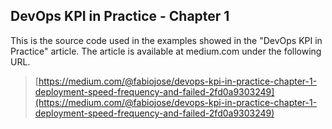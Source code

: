 ## DevOps KPI in Practice - Chapter 1

This is the source code used in the examples showed in the "DevOps KPI in Practice" article. The article is available at medium.com under the following URL.

> [https://medium.com/@fabiojose/devops-kpi-in-practice-chapter-1-deployment-speed-frequency-and-failed-2fd0a9303249](https://medium.com/@fabiojose/devops-kpi-in-practice-chapter-1-deployment-speed-frequency-and-failed-2fd0a9303249)

